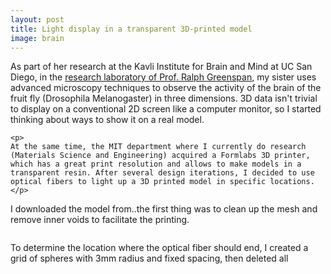 ```yaml
---
layout: post
title: Light display in a transparent 3D-printed model
image: brain
---
```

<div class="well">
	<p>
	As part of her research at the Kavli Institute for Brain and Mind at UC San Diego, in the <a href="http://greenspanlab.ucsd.edu/">research laboratory of Prof. Ralph Greenspan</a>, my sister uses advanced microscopy techniques to observe the activity of the brain of the fruit fly (Drosophila Melanogaster) in three dimensions. 3D data isn't trivial to display on a conventional 2D screen like a computer monitor, so I started thinking about ways to show it on a real model.
	</p>

	<p>
	At the same time, the MIT department where I currently do research (Materials Science and Engineering) acquired a Formlabs 3D printer, which has a great print resolution and allows to make models in a transparent resin. After several design iterations, I decided to use optical fibers to light up a 3D printed model in specific locations.
	</p>	
</div>

<p>
	I downloaded the model from..the first thing was to clean up the mesh and remove inner voids to facilitate the printing.
</p>

<img src="{{ site.url }}/assets/img/{{ page.image }}/night.jpg" class="img-responsive img-rounded" alt="">

<p>
	To determine the location where the optical fiber should end, I created a grid of spheres with 3mm radius and fixed spacing, then deleted all 
</p>

<p>
<div class="row">
	<div class="col-md-4">
	     <img src="{{ site.url }}/assets/img/{{ page.image }}/3view.jpg" class="img-responsive img-rounded" alt="">
	</div>
	<div class="col-md-4">
	     <img src="{{ site.url }}/assets/img/{{ page.image }}/guidelines.jpg" class="img-responsive img-rounded" alt="">
	</div>
	<div class="col-md-4">
	     <img src="{{ site.url }}/assets/img/{{ page.image }}/finished.jpg" class="img-responsive img-rounded" alt="">
	</div>
</div>
</p>